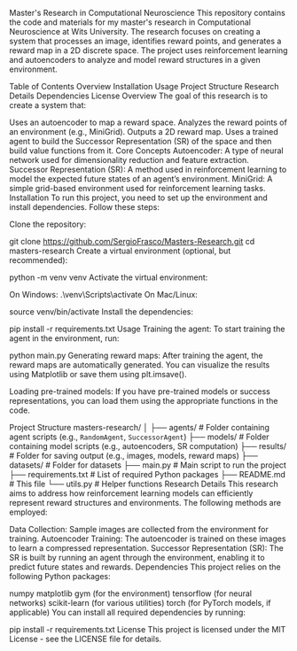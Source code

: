 Master's Research in Computational Neuroscience
This repository contains the code and materials for my master's research in Computational Neuroscience at Wits University. The research focuses on creating a system that processes an image, identifies reward points, and generates a reward map in a 2D discrete space. The project uses reinforcement learning and autoencoders to analyze and model reward structures in a given environment.

Table of Contents
Overview
Installation
Usage
Project Structure
Research Details
Dependencies
License
Overview
The goal of this research is to create a system that:

Uses an autoencoder to map a reward space.
Analyzes the reward points of an environment (e.g., MiniGrid).
Outputs a 2D reward map.
Uses a trained agent to build the Successor Representation (SR) of the space and then build value functions from it.
Core Concepts
Autoencoder: A type of neural network used for dimensionality reduction and feature extraction.
Successor Representation (SR): A method used in reinforcement learning to model the expected future states of an agent’s environment.
MiniGrid: A simple grid-based environment used for reinforcement learning tasks.
Installation
To run this project, you need to set up the environment and install dependencies. Follow these steps:

Clone the repository:

git clone https://github.com/SergioFrasco/Masters-Research.git
cd masters-research
Create a virtual environment (optional, but recommended):

python -m venv venv
Activate the virtual environment:

On Windows:
.\venv\Scripts\activate
On Mac/Linux:

source venv/bin/activate
Install the dependencies:

pip install -r requirements.txt
Usage
Training the agent: To start training the agent in the environment, run:

python main.py
Generating reward maps: After training the agent, the reward maps are automatically generated. You can visualize the results using Matplotlib or save them using plt.imsave().

Loading pre-trained models: If you have pre-trained models or success representations, you can load them using the appropriate functions in the code.

Project Structure
masters-research/
│
├── agents/                    # Folder containing agent scripts (e.g., `RandomAgent`, `SuccessorAgent`)
├── models/                    # Folder containing model scripts (e.g., autoencoders, SR computation)
├── results/                   # Folder for saving output (e.g., images, models, reward maps)
├── datasets/                  # Folder for datasets
├── main.py                    # Main script to run the project
├── requirements.txt           # List of required Python packages
├── README.md                  # This file
└── utils.py                   # Helper functions
Research Details
This research aims to address how reinforcement learning models can efficiently represent reward structures and environments. The following methods are employed:

Data Collection: Sample images are collected from the environment for training.
Autoencoder Training: The autoencoder is trained on these images to learn a compressed representation.
Successor Representation (SR): The SR is built by running an agent through the environment, enabling it to predict future states and rewards.
Dependencies
This project relies on the following Python packages:

numpy
matplotlib
gym (for the environment)
tensorflow (for neural networks)
scikit-learn (for various utilities)
torch (for PyTorch models, if applicable)
You can install all required dependencies by running:

pip install -r requirements.txt
License
This project is licensed under the MIT License - see the LICENSE file for details.
